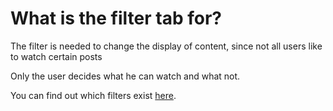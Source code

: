 # What is the filter tab for?

The filter is needed to change the display of content, since not all users like to watch certain posts

Only the user decides what he can watch and what not.

You can find out which filters exist [here](https://github.com/libarty/ine_base/tree/master/en/How_it_is_supposed_to_work/Post/Filter).
